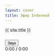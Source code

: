 ```yaml
---
layout: cover
title: Эфир Indexmod
---
```

<!-- Основной градиентный фон -->
<div class="gradient"></div>
<!-- Контейнер с заголовком, мигающим кружком и временем -->
<div class="header-info">
  <span>{{ site.title }}</span>
  <div class="blinking-circle"></div>
  <div id="timeDisplay"></div>
  <img src="/reload_icon.png" alt="Reload" style="cursor: pointer; margin-left: 5px; height: 21px;" onclick="location.reload()">
</div>

<!-- Скрытый аудио плеер -->
<div class="audio-container" style="display: none;">
  <audio id="audioPlayer">
    <source id="audioSource" src="" type="audio/mpeg">
    Ваш браузер не поддерживает аудио элемент.
  </audio>
</div>

<!-- Кастомный аудио-плеер -->

  <div class="custom-audio-player">
    <button id="play-pause-btn">Звук</button>
    <div class="progress-container">
      <div class="progress-bar" id="progress-bar"></div>
    </div>
    <span id="current-time">0:00</span>
    <span style="color: black;">/</span>
    <span id="duration">0:00</span>
  </div>


<!-- Скрытая сетка программ -->
<div id="programsContainer" class="programs-grid" style="display: none;">
  {% assign mypages = site.html_pages | where: "type", "program" | sort: "start_time" %}
  {% for page in mypages %}
    <div class="program-card">
      <p class="program_time">{{ page.start_time }}</p>
      <a href="{{ site.baseurl }}{{ page.permalink }}">{{ page.title }}</a>
      <a class="audio-link-{{ page.start_time | date: '%H' }}" href="/assets/audio/{{ page.permalink }}.mp3" style="display: none;">Audio</a>
    </div>
  {% endfor %}
</div>

<!-- Подключение скриптов -->
<script src="{{ site.baseurl }}/assets/js/timeDisplay.js"></script>
<script src="{{ site.baseurl }}/assets/js/loadCurrentHourAudio.js"></script>
